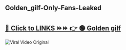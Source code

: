 
 ## Golden_gilf-Only-Fans-Leaked

# <h2><a href="https://clipsfans.com/Golden_gilf&ref=git">🔗 Click to LINKS ⏩⏩ 👉 🟢 Golden gilf </a></h2>

<a href="https://clipsfans.com/Golden_gilf&ref=git" rel="nofollow" data-target="animated-image.originalLink"><img src="https://i.ibb.co.com/xMMVF88/686577567.gif" alt="Viral Video Original" style="max-width: 100%; display: inline-block;" data-target="animated-image.originalImage"></a>
